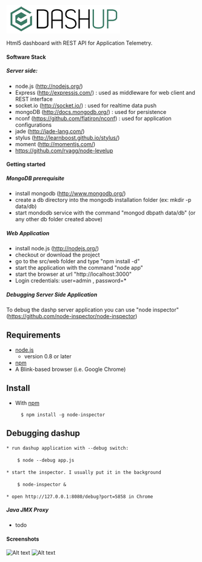 ![Alt text](docs/dashup_logo_small_1.0.0.png "Login")


Html5 dashboard with REST API for Application Telemetry.


#### Software Stack ####

##### Server side: #####
* node.js (http://nodejs.org/) 
* Express (http://expressjs.com/) : used as middleware for web client and REST interface
* socket.io (http://socket.io/) : used for realtime data push
* mongoDB (http://docs.mongodb.org/) : used for persistence
* nconf (https://github.com/flatiron/nconf) : used for application configurations
* jade (http://jade-lang.com/) 
* stylus (http://learnboost.github.io/stylus/)
* moment (http://momentjs.com/)
* https://github.com/rvagg/node-levelup


#### Getting started ####

##### MongoDB prerequisite #####

* install mongodb (http://www.mongodb.org/)
* create a db directory into the mongodb installation folder (ex: mkdir -p data/db)
* start mondodb service with the command "mongod dbpath data/db" (or any other db folder created above)

##### Web Application #####

* install node.js (http://nodejs.org/) 
* checkout or download the project
* go to the src/web folder and type "npm install -d"
* start the application with the command "node app"
* start the browser at url "http://localhost:3000"
* Login credentials: user=admin , password=* 


##### Debugging Server Side Application #####

To debug the dashp server application you can use "node inspector" (https://github.com/node-inspector/node-inspector)

## Requirements

* [node.js](http://github.com/ry/node)
  - version 0.8 or later
* [npm](http://github.com/isaacs/npm)
* A Blink-based browser (i.e. Google Chrome)

## Install

* With [npm](http://github.com/isaacs/npm)

        $ npm install -g node-inspector

## Debugging dashup
	
	* run dashup application with --debug switch:

		$ node --debug app.js

	* start the inspector. I usually put it in the background

		$ node-inspector &

	* open http://127.0.0.1:8080/debug?port=5858 in Chrome
	

##### Java JMX Proxy #####
* todo


#### Screenshots ####



![Alt text](docs/screenshots/login.png "Login")	
![Alt text](docs/screenshots/screen1.png "Screenshot")

